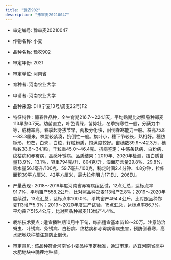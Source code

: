 ```yaml
---
title: "豫农902"
description: "豫审麦20210047"
---
```

* 审定编号:  豫审麦20210047

*  作物名称:  小麦

*  品种名称:  豫农902

*  审定年份:  2021

*  审定单位:  河南省

* 育种者:  河南农业大学

*  申请者:  河南农业大学

*  品种来源:  DH(宁麦13号/周麦22号)F2

*  特征特性 : 
弱春性品种，全生育期216.7～224.1天，平均熟期比对照品种郑麦113早熟0.7天。幼苗直立，叶色青绿，苗势壮，冬季抗寒性一般，分蘖力中等，成穗率高。春季起身拔节早，两极分化快，耐倒春寒能力一般。株高75.8～83.3厘米，株型较紧凑，抗倒性一般。旗叶小，穗下节较长，熟相好。穗纺锤形，短芒，白壳，白粒，籽粒粉质，饱满度较好。亩穗数39.9～42.3万，穗粒数33.6～34.1粒，千粒重45.0～46.4克。抗病鉴定：中感条锈病、白粉病、纹枯病和赤霉病，高感叶锈病。品质结果：2019年、2020年检测，蛋白质含量13.9%、13.1%，容重794克/升、804克/升，湿面筋含量29.8%、29.8%，吸水量56.1毫升/100克、59.7毫升/100克，稳定时间2.4分钟、4.8分钟，拉伸面积39平方厘米、42平方厘米，最大拉伸阻力171EU、206EU。
 
*  产量表现 : 
2018～2019年度河南省赤霉病组区试，12点汇总，达标点率91.7%，平均亩产558.2公斤，比对照品种郑麦113增产2.8%；2019～2020年度续试，13点汇总，达标点率100.0%，平均亩产494.4公斤，比对照品种郑麦113增产5.3%；2019～2020年度生产试验，15点汇总，达标点率86.7%，平均亩产515.4公斤，比对照品种郑麦113增产4.4%。

*  栽培技术要点 : 
适宜播种期10月中下旬，每亩适宜基本苗18～20万。注意防治蚜虫、叶锈病、条锈病、白粉病、纹枯病和赤霉病等病虫害，预防倒春寒，高水肥地块种植注意防止倒伏。

*  审定意见 : 
该品种符合河南省小麦品种审定标准，通过审定。适宜河南省高中水肥地块中晚茬地种植。

